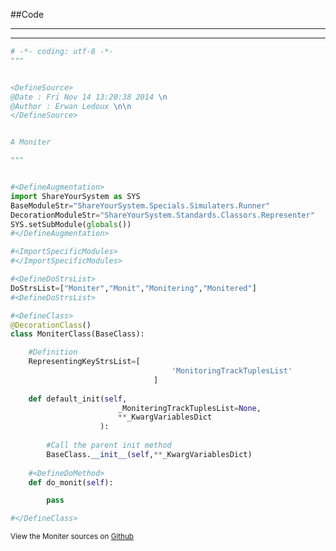 
<!--
FrozenIsBool False
-->

##Code

----

<ClassDocStr>

----

```python
# -*- coding: utf-8 -*-
"""


<DefineSource>
@Date : Fri Nov 14 13:20:38 2014 \n
@Author : Erwan Ledoux \n\n
</DefineSource>


A Moniter

"""


#<DefineAugmentation>
import ShareYourSystem as SYS
BaseModuleStr="ShareYourSystem.Specials.Simulaters.Runner"
DecorationModuleStr="ShareYourSystem.Standards.Classors.Representer"
SYS.setSubModule(globals())
#</DefineAugmentation>

#<ImportSpecificModules>
#</ImportSpecificModules>

#<DefineDoStrsList>
DoStrsList=["Moniter","Monit","Monitering","Monitered"]
#<DefineDoStrsList>

#<DefineClass>
@DecorationClass()
class MoniterClass(BaseClass):

	#Definition
	RepresentingKeyStrsList=[
									'MonitoringTrackTuplesList'
								]
	
	def default_init(self,
						_MoniteringTrackTuplesList=None,
						**_KwargVariablesDict
					):
		
		#Call the parent init method
		BaseClass.__init__(self,**_KwargVariablesDict)
	
	#<DefineDoMethod>	
	def do_monit(self):

		pass

#</DefineClass>


```

<small>
View the Moniter sources on <a href="https://github.com/Ledoux/ShareYourSystem/tree/master/Pythonlogy/ShareYourSystem/Simulaters/Moniter" target="_blank">Github</a>
</small>

